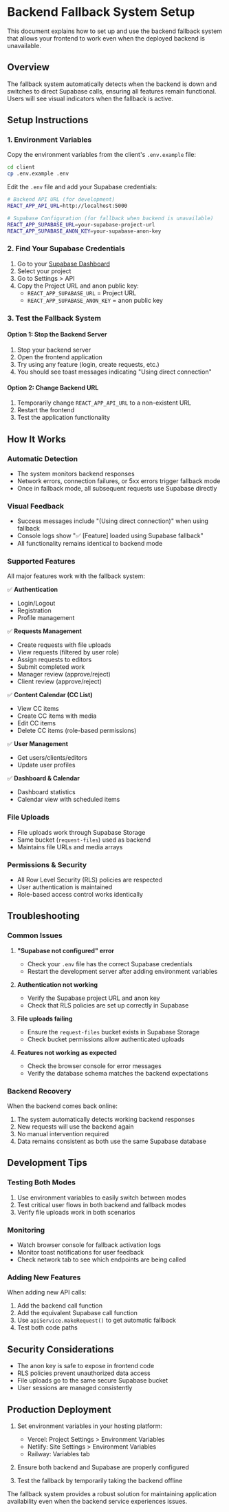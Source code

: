 # Backend Fallback System Setup

This document explains how to set up and use the backend fallback system that allows your frontend to work even when the deployed backend is unavailable.

## Overview

The fallback system automatically detects when the backend is down and switches to direct Supabase calls, ensuring all features remain functional. Users will see visual indicators when the fallback is active.

## Setup Instructions

### 1. Environment Variables

Copy the environment variables from the client's `.env.example` file:

```bash
cd client
cp .env.example .env
```

Edit the `.env` file and add your Supabase credentials:

```bash
# Backend API URL (for development)
REACT_APP_API_URL=http://localhost:5000

# Supabase Configuration (for fallback when backend is unavailable)
REACT_APP_SUPABASE_URL=your-supabase-project-url
REACT_APP_SUPABASE_ANON_KEY=your-supabase-anon-key
```

### 2. Find Your Supabase Credentials

1. Go to your [Supabase Dashboard](https://app.supabase.com)
2. Select your project
3. Go to Settings > API
4. Copy the Project URL and anon public key:
   - `REACT_APP_SUPABASE_URL` = Project URL
   - `REACT_APP_SUPABASE_ANON_KEY` = anon public key

### 3. Test the Fallback System

#### Option 1: Stop the Backend Server
1. Stop your backend server
2. Open the frontend application
3. Try using any feature (login, create requests, etc.)
4. You should see toast messages indicating "Using direct connection"

#### Option 2: Change Backend URL
1. Temporarily change `REACT_APP_API_URL` to a non-existent URL
2. Restart the frontend
3. Test the application functionality

## How It Works

### Automatic Detection
- The system monitors backend responses
- Network errors, connection failures, or 5xx errors trigger fallback mode
- Once in fallback mode, all subsequent requests use Supabase directly

### Visual Feedback
- Success messages include "(Using direct connection)" when using fallback
- Console logs show "✅ [Feature] loaded using Supabase fallback"
- All functionality remains identical to backend mode

### Supported Features

All major features work with the fallback system:

✅ **Authentication**
- Login/Logout
- Registration  
- Profile management

✅ **Requests Management**
- Create requests with file uploads
- View requests (filtered by user role)
- Assign requests to editors
- Submit completed work
- Manager review (approve/reject)
- Client review (approve/reject)

✅ **Content Calendar (CC List)**
- View CC items
- Create CC items with media
- Edit CC items
- Delete CC items (role-based permissions)

✅ **User Management**
- Get users/clients/editors
- Update user profiles

✅ **Dashboard & Calendar**
- Dashboard statistics
- Calendar view with scheduled items

### File Uploads
- File uploads work through Supabase Storage
- Same bucket (`request-files`) used as backend
- Maintains file URLs and media arrays

### Permissions & Security
- All Row Level Security (RLS) policies are respected
- User authentication is maintained
- Role-based access control works identically

## Troubleshooting

### Common Issues

1. **"Supabase not configured" error**
   - Check your `.env` file has the correct Supabase credentials
   - Restart the development server after adding environment variables

2. **Authentication not working**
   - Verify the Supabase project URL and anon key
   - Check that RLS policies are set up correctly in Supabase

3. **File uploads failing**
   - Ensure the `request-files` bucket exists in Supabase Storage
   - Check bucket permissions allow authenticated uploads

4. **Features not working as expected**
   - Check the browser console for error messages
   - Verify the database schema matches the backend expectations

### Backend Recovery

When the backend comes back online:
1. The system automatically detects working backend responses
2. New requests will use the backend again
3. No manual intervention required
4. Data remains consistent as both use the same Supabase database

## Development Tips

### Testing Both Modes
1. Use environment variables to easily switch between modes
2. Test critical user flows in both backend and fallback modes
3. Verify file uploads work in both scenarios

### Monitoring
- Watch browser console for fallback activation logs
- Monitor toast notifications for user feedback
- Check network tab to see which endpoints are being called

### Adding New Features
When adding new API calls:
1. Add the backend call function
2. Add the equivalent Supabase call function  
3. Use `apiService.makeRequest()` to get automatic fallback
4. Test both code paths

## Security Considerations

- The anon key is safe to expose in frontend code
- RLS policies prevent unauthorized data access
- File uploads go to the same secure Supabase bucket
- User sessions are managed consistently

## Production Deployment

1. Set environment variables in your hosting platform:
   - Vercel: Project Settings > Environment Variables
   - Netlify: Site Settings > Environment Variables
   - Railway: Variables tab

2. Ensure both backend and Supabase are properly configured

3. Test the fallback by temporarily taking the backend offline

The fallback system provides a robust solution for maintaining application availability even when the backend service experiences issues.
